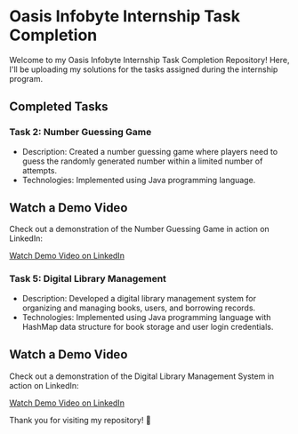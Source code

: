 # Oasis Infobyte Internship Task Completion

Welcome to my Oasis Infobyte Internship Task Completion Repository! Here, I'll be uploading my solutions for the tasks assigned during the internship program.

## Completed Tasks

### Task 2: Number Guessing Game
- Description: Created a number guessing game where players need to guess the randomly generated number within a limited number of attempts.
- Technologies: Implemented using Java programming language.

## Watch a Demo Video

Check out a demonstration of the Number Guessing Game in action on LinkedIn:

[Watch Demo Video on LinkedIn](https://www.linkedin.com/posts/komali-devi_oasisinfobyte-java-programming-activity-7184091899480211456-klPS?utm_source=share&utm_medium=member_desktop)


### Task 5: Digital Library Management
- Description: Developed a digital library management system for organizing and managing books, users, and borrowing records.
- Technologies: Implemented using Java programming language with HashMap data structure for book storage and user login credentials.

## Watch a Demo Video

Check out a demonstration of the Digital Library Management System in action on LinkedIn:

[Watch Demo Video on LinkedIn](https://www.linkedin.com/posts/komali-devi_javadevelopment-digitallibrary-oasisinfobyte-activity-7184963199572606976-aOWu?utm_source=share&utm_medium=member_desktop)

Thank you for visiting my repository! 🚀
